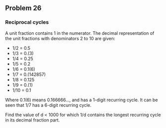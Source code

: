 ## Problem 26
### Reciprocal cycles

A unit fraction contains 1 in the numerator. The decimal representation of the unit fractions with denominators 2 to 10 are given:

* 1/2	 = 0.5
* 1/3	 = 0.(3)
* 1/4	 = 0.25
* 1/5	 = 0.2
* 1/6	 = 0.1(6)
* 1/7	 = 0.(142857)
* 1/8	 = 0.125
* 1/9	 = 0.(1)
* 1/10 = 0.1

Where 0.1(6) means 0.166666..., and has a 1-digit recurring cycle. It can be seen that 1/7 has a 6-digit recurring cycle.

Find the value of d < 1000 for which 1/d contains the longest recurring cycle in its decimal fraction part.
